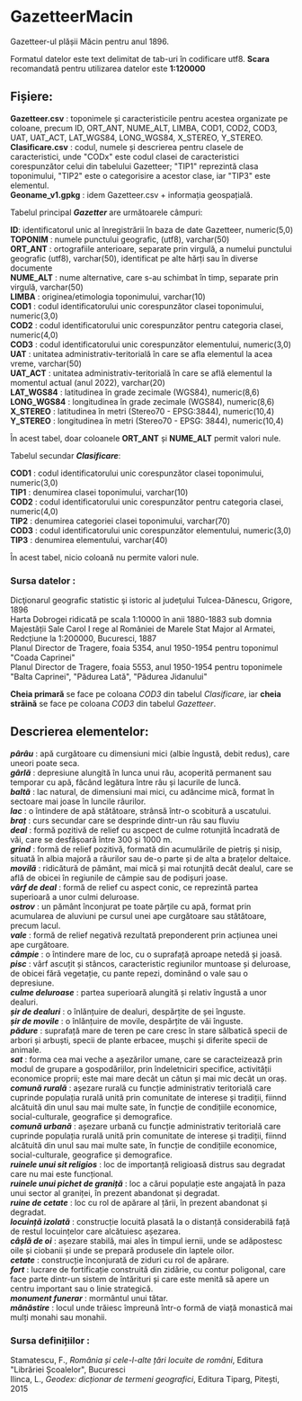 # GazetteerMacin
Gazetteer-ul plășii Măcin pentru anul 1896.

Formatul datelor este text delimitat de tab-uri în codificare utf8.
**Scara** recomandată pentru utilizarea datelor este **1:120000** 

## Fișiere: ##
**Gazetteer.csv**   : toponimele și caracteristicile pentru acestea organizate pe coloane, precum ID, ORT_ANT, NUME_ALT, LIMBA, COD1, COD2, COD3, UAT, UAT_ACT, LAT_WGS84, LONG_WGS84, X_STEREO, Y_STEREO.  
**Clasificare.csv**      : codul, numele și descrierea pentru clasele de caracteristici, unde "CODx" este codul clasei de caracteristici corespunzător celui din tabelului Gazetteer; "TIP1" reprezintă clasa toponimului, "TIP2" este o categorisire a acestor clase, iar "TIP3" este elementul.  
**Geoname_v1.gpkg** : idem Gazetteer.csv + informația geospațială.

Tabelul principal ***Gazetter*** are următoarele câmpuri:  

**ID**: identificatorul unic al înregistrării în baza de date Gazetteer, numeric(5,0)  
**TOPONIM**         : numele punctului geografic, (utf8), varchar(50)  
**ORT_ANT**         : ortografiile anterioare, separate prin virgulă, a numelui punctului geografic (utf8), varchar(50), identificat pe alte hărți sau în diverse documente  
**NUME_ALT**        : nume alternative, care s-au schimbat în timp, separate prin virgulă, varchar(50)  
**LIMBA**           : originea/etimologia toponimului, varchar(10)  
**COD1**            : codul identificatorului unic corespunzător clasei toponimului, numeric(3,0)  
**COD2**            : codul identificatorului unic corespunzător pentru categoria clasei, numeric(4,0)    
**COD3**            : codul identificatorului unic corespunzător elementului, numeric(3,0)    
**UAT**             : unitatea administrativ-teritorială în care se afla elementul la acea vreme, varchar(50)  
**UAT_ACT**         : unitatea administrativ-teritorială în care se află elementul la momentul actual (anul 2022), varchar(20)  
**LAT_WGS84**       : latitudinea în grade zecimale (WGS84), numeric(8,6)  
**LONG_WGS84**      : longitudinea în grade zecimale (WGS84), numeric(8,6)  
**X_STEREO**        : latitudinea în metri (Stereo70 - EPSG:3844), numeric(10,4)    
**Y_STEREO**        : longitudinea în metri (Stereo70 - EPSG: 3844), numeric(10,4)  

În acest tabel, doar coloanele **ORT_ANT** și **NUME_ALT** permit valori nule.  

Tabelul secundar ***Clasificare***:

**COD1**            : codul identificatorului unic corespunzător clasei toponimului, numeric(3,0)  
**TIP1**            : denumirea clasei toponimului, varchar(10)  
**COD2**            : codul identificatorului unic corespunzător pentru categoria clasei, numeric(4,0)  
**TIP2**            : denumirea categoriei clasei toponimului, varchar(70)  
**COD3**            : codul identificatorului unic corespunzător elementului, numeric(3,0)  
**TIP3**            : denumirea elementului, varchar(40)  

În acest tabel, nicio coloană nu permite valori nule.  

### Sursa datelor   :  
Dicţionarul geografic statistic şi istoric al judeţului Tulcea-Dănescu, Grigore, 1896  
Harta Dobrogei ridicată pe scala 1:10000 în anii 1880-1883 sub domnia Majestății Sale Carol I rege al României de Marele Stat Major al Armatei, Redcțiune la 1:200000, Bucuresci, 1887  
Planul Director de Tragere, foaia 5354, anul 1950-1954 pentru toponimul "Coada Caprinei"  
Planul Director de Tragere, foaia 5553, anul 1950-1954 pentru toponimele "Balta Caprinei", "Pădurea Lată", "Pădurea Jidanului"   

**Cheia primară** se face pe coloana *COD3* din tabelul *Clasificare*, iar **cheia străină** se face pe coloana *COD3* din tabelul *Gazetteer*.
                  
## Descrierea elementelor:

***pârâu***                          : apă curgătoare cu dimensiuni mici (albie îngustă, debit redus), care uneori poate seca.  
***gârlă***                          : depresiune alungită în lunca unui râu, acoperită permanent sau temporar cu apă, făcând legătura între râu și lacurile de luncă.  
***baltă***                          : lac natural, de dimensiuni mai mici, cu adâncime mică, format în sectoare mai joase în luncile râurilor.  
***lac***                            : o întindere de apă stătătoare, strânsă într-o scobitură a uscatului.  
***braț***                           : curs secundar care se desprinde dintr-un râu sau fluviu  
***deal***                           : formă pozitivă de relief cu ascpect de culme rotunjită încadrată de văi, care se desfășoară între 300 și 1000 m.  
***grind***                          : formă de relief pozitivă, formată din acumulările de pietriș și nisip, situată în albia majoră a râurilor sau de-o parte și de alta a brațelor deltaice.  
***movilă***                         : ridicătură de pământ, mai mică și mai rotunjită decât dealul, care se află de obicei în regiunile de câmpie sau de podișuri joase.  
***vârf de deal***                   : formă de relief cu aspect conic, ce reprezintă partea superioară a unor culmi deluroase.  
***ostrov***                         : un pământ înconjurat pe toate părțile cu apă, format prin acumularea de aluviuni pe cursul unei ape curgătoare sau stătătoare, precum lacul.  
***vale***                           : formă de relief negativă rezultată preponderent prin acțiunea unei ape curgătoare.  
***câmpie***                         : o întindere mare de loc, cu o suprafață aproape netedă și joasă.  
***pisc***                           : vârf ascuțit și stâncos, caracteristic regiunilor muntoase și deluroase, de obicei fără vegetație, cu pante repezi, dominând o vale sau o depresiune.  
***culme deluroase***                : partea superioară alungită și relativ îngustă a unor dealuri.  
***șir de dealuri***                 : o înlănțuire de dealuri, despărțite de șei înguste.  
***șir de movile***                  : o înlănțuire de movile, despărțite de văi înguste.  
***pădure***                         : suprafață mare de teren pe care cresc în stare sălbatică specii de arbori și arbuști, specii de plante erbacee, mușchi și diferite specii de animale.  
***sat***                            : forma cea mai veche a așezărilor umane, care se caracteizează prin modul de grupare a gospodăriilor, prin îndeletniciri specifice, activității economice proprii; este mai mare decât un cătun și mai mic decât un oraș.  
***comună rurală***                  : așezare rurală cu funcție administrativ teritorială care cuprinde populația rurală unită prin comunitate de interese și tradiții, fiinnd alcătuită din unul sau mai multe sate, în funcție de condițiile economice, social-culturale, geografice și demografice.  
***comună urbană***                  : așezare urbană cu funcție administrativ teritorială care cuprinde populația rurală unită prin comunitate de interese și tradiții, fiinnd alcătuită din unul sau mai multe sate, în funcție de condițiile economice, social-culturale, geografice și demografice.  
***ruinele unui sit religios***      : loc de importanță religioasă distrus sau degradat care nu mai este funcțional.  
***ruinele unui pichet de graniță*** : loc a cărui populație este angajată în paza unui sector al graniței, în prezent abandonat și degradat.  
***ruine de cetate***                : loc cu rol de apărare al țării, în prezent abandonat și degradat.  
***locuință izolată***               : construcție locuită plasată la o distanță considerabilă față de restul locuințelor care alcătuiesc așezarea.  
***câșlă de oi***                    : așezare stabilă, mai ales în timpul iernii, unde se adăpostesc oile și ciobanii și unde se prepară produsele din laptele oilor.  
***cetate***                         : construcție înconjurată de ziduri cu rol de apărare.  
***fort***                           : lucrare de fortificație construită din zidărie, cu contur poligonal, care face parte dintr-un sistem de întărituri și care este menită să apere un centru important sau o linie strategică.  
***monument funerar***               : mormântul unui tătar.  
***mănăstire***                      : locul unde trăiesc împreună într-o formă de viață monastică mai mulți monahi sau monahii.  

### Sursa definițiilor           :  
Stamatescu, F., *România și cele-l-alte țări locuite de români*, Editura "Librăriei Școalelor", Bucuresci  
Ilinca, L., *Geodex: dicționar de termeni geografici*, Editura Tiparg, Pitești, 2015

                  
